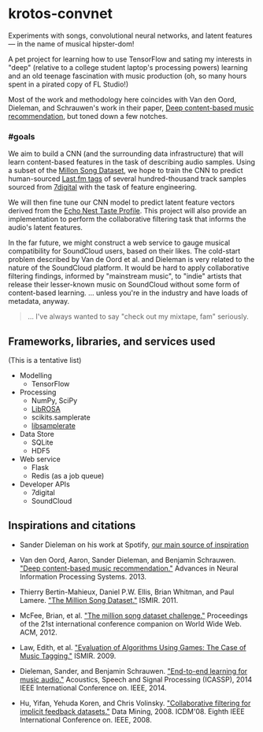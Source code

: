 # krotos-convnet
Experiments with songs, convolutional neural networks, and latent features &mdash; in the name of musical hipster-dom!

A pet project for learning how to use TensorFlow and sating my interests in "deep" (relative to a college student laptop's processing powers) learning and an old teenage fascination with music production (oh, so many hours spent in a pirated copy of FL Studio!)

Most of the work and methodology here coincides with Van den Oord, Dieleman, and Schrauwen's work in their paper, [Deep content-based music recommendation](http://papers.nips.cc/paper/5004-deep-content-based-music-recommendation.pdf), but toned down a few notches.



### #goals

We aim to build a CNN (and the surrounding data infrastructure) that will learn content-based features in the task of describing audio samples. Using a subset of the [Millon Song Dataset](http://labrosa.ee.columbia.edu/millionsong/), we hope to train the CNN to predict human-sourced [Last.fm tags](http://labrosa.ee.columbia.edu/millionsong/lastfm) of several hundred-thousand track samples sourced from [7digital](http://labrosa.ee.columbia.edu/millionsong/pages/tasks-demos#preview) with the task of feature engineering.

We will then fine tune our CNN model to predict latent feature vectors derived from the [Echo Nest Taste Profile](http://labrosa.ee.columbia.edu/millionsong/tasteprofile). This project will also provide an implementation to perform the collaborative filtering task that informs the audio's latent features.

In the far future, we might construct a web service to gauge musical compatibility for SoundCloud users, based on their likes. The cold-start problem described by Van de Oord et al. and Dieleman is very related to the nature of the SoundCloud platform. It would be hard to apply collaborative filtering findings, informed by "mainstream music", to "indie" artists that release their lesser-known music on SoundCloud without some form of content-based learning. ... unless you're in the industry and have loads of metadata, anyway.

> ... I've always wanted to say "check out my mixtape, fam" seriously.



## Frameworks, libraries, and services used

(This is a tentative list)

- Modelling
  - TensorFlow
- Processing
  - NumPy, SciPy
  - [LibROSA](http://bmcfee.github.io/librosa/index.html)
  - scikits.samplerate
  - [libsamplerate](http://www.mega-nerd.com/SRC/)
- Data Store
  - SQLite
  - HDF5
- Web service
  - Flask
  - Redis (as a job queue)
- Developer APIs
  - 7digital
  - SoundCloud



## Inspirations and citations

- Sander Dieleman on his work at Spotify, [our main source of inspiration](http://benanne.github.io/2014/08/05/spotify-cnns.html)

- Van den Oord, Aaron, Sander Dieleman, and Benjamin Schrauwen. ["Deep content-based music recommendation."](http://papers.nips.cc/paper/5004-deep-content-based-music-recommendation.pdf) Advances in Neural Information Processing Systems. 2013.

- Thierry Bertin-Mahieux, Daniel P.W. Ellis, Brian Whitman, and Paul Lamere.
["The Million Song Dataset."](http://ismir2011.ismir.net/papers/OS6-1.pdf) ISMIR. 2011.

- McFee, Brian, et al. ["The million song dataset challenge."](http://eceweb.ucsd.edu/~gert/papers/msdc.pdf) Proceedings of the 21st international conference companion on World Wide Web. ACM, 2012.

- Law, Edith, et al. ["Evaluation of Algorithms Using Games: The Case of Music Tagging."](http://ismir2009.ismir.net/proceedings/OS5-5.pdf) ISMIR. 2009.

- Dieleman, Sander, and Benjamin Schrauwen. ["End-to-end learning for music audio."](https://dl.dropboxusercontent.com/u/19706734/paper_pt.pdf) Acoustics, Speech and Signal Processing (ICASSP), 2014 IEEE International Conference on. IEEE, 2014.

- Hu, Yifan, Yehuda Koren, and Chris Volinsky. ["Collaborative filtering for implicit feedback datasets."](http://yifanhu.net/PUB/cf.pdf) Data Mining, 2008. ICDM'08. Eighth IEEE International Conference on. IEEE, 2008.
